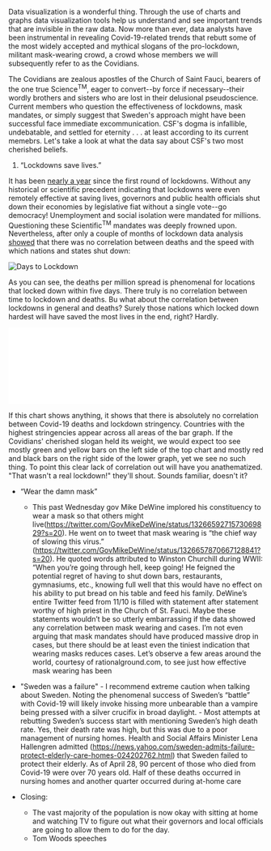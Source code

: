 Data visualization is a wonderful thing. Through the use of charts and graphs data visualization tools help us understand and see important trends that are invisible in the raw data. Now more than ever, data analysts have been instrumental in revealing Covid-19-related trends that rebutt some of the most widely accepted and mythical slogans of the pro-lockdown, militant mask-wearing crowd, a crowd whose members we will subsequently refer to as the Covidians. 

The Covidians are zealous apostles of the Church of Saint Fauci, bearers of the one true Science<sup>TM</sup>, eager to convert--by force if necessary--their wordly brothers and sisters who are lost in their delusional pseudoscience. Current members who question the effectiveness of lockdowns, mask mandates, or simply suggest that Sweden's approach might have been successful face immediate excommunication. CSF's dogma is infallible, undebatable, and settled for eternity . . . at least according to its current memebrs. Let's take a look at what the data say about CSF's two most cherished beliefs.

1) “Lockdowns save lives.”

It has been [nearly a year](https://www.bbc.com/news/world-52103747) since the first round of lockdowns. Without any historical or scientific precedent indicating that lockdowns were even remotely effective at saving lives, governors and public health officials shut down their economies by legislative fiat without a single vote--go democracy! Unemployment and social isolation were mandated for millions. Questioning these Scientific<sup>TM</sup> mandates was deeply frowned upon. Nevertheless, after only a couple of months of lockdown data analysis [showed](https://www.aier.org/article/did-the-lockdown-save-lives/) that there was no correlation between deaths and the speed with which nations and states shut down:

![Days to Lockdown](https://www.aier.org/wp-content/uploads/2020/05/ED-AZ636_Rodger_16U_20200426130615-1-1.jpg)

As you can see, the deaths per million spread is phenomenal for locations that locked down within five days. There truly is no correlation between time to lockdown and deaths. Bu what about the correlation between lockdowns in general and deaths? Surely those nations which locked down hardest will have saved the most lives in the end, right? Hardly.

![Lockdown Stringency](/images/Lockdown-Stringency.pdf)

If this chart shows anything, it shows that there is absolutely no correlation between Covid-19 deaths and lockdown stringency. Countries with the highest stringencies appear across all areas of the bar graph. If the Covidians' cherished slogan held its weight, we would expect too see mostly green and yellow bars on the left side of the top chart and mostly red and black bars on the right side of the lower graph, yet we see no such thing. To point this clear lack of correlation out will have you anathematized. "That wasn't a real lockdown!" they'll shout. Sounds familiar, doesn't it?





- “Wear the damn mask”
    - This past Wednesday gov Mike DeWine implored his constituency to wear a mask so that others might live(https://twitter.com/GovMikeDeWine/status/1326659271573069829?s=20). He went on to tweet that mask wearing is “the chief way of slowing this virus.” (https://twitter.com/GovMikeDeWine/status/1326657870667128841?s=20). He quoted words attributed to Winston Churchill during WWII: “When you’re going through hell, keep going! He feigned the potential regret of having to shut down bars, restaurants, gymnasiums, etc., knowing full well that this would have no effect on his ability to put bread on his table and feed his family. DeWine’s entire Twitter feed from 11/10 is filled with statement after statement worthy of high priest in the Church of St. Fauci. Maybe these statements wouldn’t be so utterly embarrassing if the data showed any correlation between mask wearing and cases. I’m not even arguing that mask mandates should have produced massive drop in cases, but there should be at least even the tiniest indication that wearing masks reduces cases. Let’s observe a few areas around the world, courtesy of rationalground.com, to see just how effective mask wearing has been 


- "Sweden was a failure"
        - I recommend extreme caution when talking about Sweden. Noting the phenomenal success of Sweden’s “battle” with Covid-19 will likely invoke hissing more unbearable than a vampire being pressed with a silver crucifix in broad daylight. 
        - Most attempts at rebutting Sweden’s success start with mentioning Sweden’s high death rate. Yes, their death rate was high, but this was due to a poor management of nursing homes. Health and Social Affairs Minister Lena Hallengren admitted (https://news.yahoo.com/sweden-admits-failure-protect-elderly-care-homes-024202762.html) that Sweden failed to protect their elderly. As of April 28, 90 percent of those who died from Covid-19 were over 70 years old. Half of these deaths occurred in nursing homes and another quarter occurred during at-home care

- Closing:
    - The vast majority of the population is now okay with sitting at home and watching TV to figure out what their governors and local officials are going to allow them to do for the day. 
    - Tom Woods speeches
